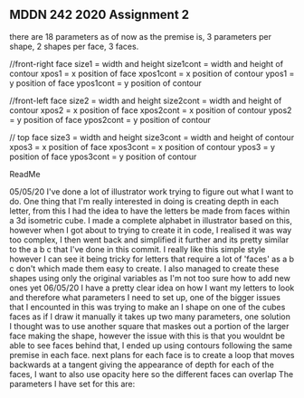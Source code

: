## MDDN 242 2020 Assignment 2

there are 18 parameters as of now as the premise is, 3 parameters per shape, 2 shapes per face, 3 faces.

 //front-right face
 size1 = width and height
 size1cont = width and height of contour
 xpos1 = x position of face
 xpos1cont = x position of contour
 ypos1 = y position of face
 ypos1cont = y position of contour

//front-left face
 size2 = width and height
 size2cont = width and height of contour
 xpos2 = x position of face
 xpos2cont = x position of contour
 ypos2 = y position of face
 ypos2cont = y position of contour

// top face
 size3 = width and height
 size3cont = width and height of contour
 xpos3 = x position of face
 xpos3cont = x position of contour
 ypos3 = y position of face
 ypos3cont = y position of contour

ReadMe

05/05/20 I've done a lot of illustrator work trying to figure out what I want to do. One thing that I'm really interested in doing is creating depth in each letter, from this I had the idea to have the letters be made from faces within a 3d isometric cube. I made a complete alphabet in illustrator based on this, however when I got about to trying to create it in code, I realised it was way too complex, I then went back and simplified it further and its pretty similar to the a b c that I've done in this commit. I really like this simple style however I can see it being tricky for letters that require a lot of 'faces' as a b c don't which made them easy to create. I also managed to create these shapes using only the original variables as I'm not too sure how to add new ones yet
06/05/20 I have a pretty clear idea on how I want my letters to look and therefore what parameters I need to set up, one of the bigger issues that I encounted in this was trying to make an l shape on one of the cubes faces as if I draw it manually it takes up two many parameters, one solution I thought was to use another square that maskes out a portion of the larger face making the shape, however the issue with this is that you wouldnt be able to see faces behind that, I ended up using contours following the same premise in each face. next plans for each face is to create a loop that moves backwards at a tangent giving the appearance of depth for each of the faces, I want to also use opacity here so the different faces can overlap
The parameters I have set for this are:
